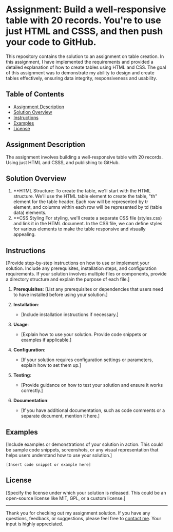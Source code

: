 # Assignment: Build a well-responsive table with 20 records. You're to use just HTML and CSSS, and then push your code to GitHub.

This repository contains the solution to an assignment on table creation. In this assignment, I have implemented the requirements and provided a detailed explanation of how to create tables using HTML and CSS. The goal of this assignment was to demonstrate my ability to design and create tables effectively, ensuring data integrity, responsiveness and usability.

## Table of Contents

- [Assignment Description](#assignment-description)
- [Solution Overview](#solution-overview)
- [Instructions](#instructions)
- [Examples](#examples)
- [License](#license)

## Assignment Description

The assignment involves building a well-responsive table with 20 records. Using just HTML and CSSS, and publishing to GitHub.

## Solution Overview
1. **HTML Structure:
To create the table, we'll start with the HTML structure. We'll use the HTML table element to create the table, "th" element for the table header. Each row will be represented by tr element, and columns within each row will be represented by td (table data) elements.
2. **CSS Styling
For styling, we'll create a separate CSS file (styles.css) and link it in the HTML document. In the CSS file, we can define styles for various elements to make the table responsive and visually appealing.

## Instructions

[Provide step-by-step instructions on how to use or implement your solution. Include any prerequisites, installation steps, and configuration requirements. If your solution involves multiple files or components, provide a directory structure and explain the purpose of each file.]

1. **Prerequisites**: [List any prerequisites or dependencies that users need to have installed before using your solution.]

2. **Installation**:
   - [Include installation instructions if necessary.]

3. **Usage**:
   - [Explain how to use your solution. Provide code snippets or examples if applicable.]

4. **Configuration**:
   - [If your solution requires configuration settings or parameters, explain how to set them up.]

5. **Testing**:
   - [Provide guidance on how to test your solution and ensure it works correctly.]

6. **Documentation**:
   - [If you have additional documentation, such as code comments or a separate document, mention it here.]

## Examples

[Include examples or demonstrations of your solution in action. This could be sample code snippets, screenshots, or any visual representation that helps users understand how to use your solution.]

```[Insert code snippet or example here]```

## License

[Specify the license under which your solution is released. This could be an open-source license like MIT, GPL, or a custom license.]

---

Thank you for checking out my assignment solution. If you have any questions, feedback, or suggestions, please feel free to [contact me](mailto:your@email.com). Your input is highly appreciated.
